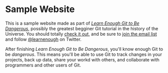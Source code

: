 # Sample Website

This is a sample website made as part of [*Learn Enough Git to Be Dangerous*](https://www.learnenough.com/git-tutorial), possibly the greatest begginer Git tutorial in the history of the Universe. You should totally [check it out](https://www.learnenough.com/git-tutorial), and be sure to [join the email list](https://www.learnenough.com/#email_list) and follow [@learnenough](http://twitter.com/learnenough) on Twitter.

After finishing *Learn Enough Git to Be Dangerous*, you'll know enough Git to be *dangerous*. This means you'll be able to use Git to track changes in your projects, back up data, share your workd with others, and collaborate with programmers and other users of Git.
